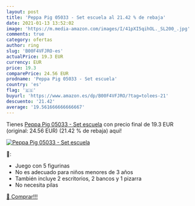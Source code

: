 ```yaml
---
layout: post
title: 'Peppa Pig 05033 - Set escuela al 21.42 % de rebaja'
date: 2021-01-13 13:52:02
image: 'https://m.media-amazon.com/images/I/41pXI5qihOL._SL200_.jpg'
comments: true
category: ofertas
author: ring
slug: 'B00F4VFJRO-es'
actualPrice: 19.3 EUR
currency: EUR
price: 19.3
comparePrice: 24.56 EUR
prodname: 'Peppa Pig 05033 - Set escuela'
country: 'es'
flag: '🇪🇸'
buyurl: 'https://www.amazon.es/dp/B00F4VFJRO/?tag=tolees-21'
descuento: '21.42'
average: '19.561666666666667'
---
```


Tienes [Peppa Pig 05033 - Set escuela](https://www.amazon.es/dp/B00F4VFJRO/?tag=tolees-21) con precio final de  19.3 EUR (original: 24.56 EUR) (21.42 %  de rebaja) aqui!

[![Peppa Pig 05033 - Set escuela](https://m.media-amazon.com/images/I/41pXI5qihOL._SL200_.jpg)](https://www.amazon.es/dp/B00F4VFJRO/?tag=tolees-21)

🔎:

- Juego con 5 figurinas
- No es adecuado para niños menores de 3 años
- También incluye 2 escritorios, 2 bancos y 1 pizarra
- No necesita pilas

[🛒 Comprar!!!](https://www.amazon.es/dp/B00F4VFJRO/?tag=tolees-21)
